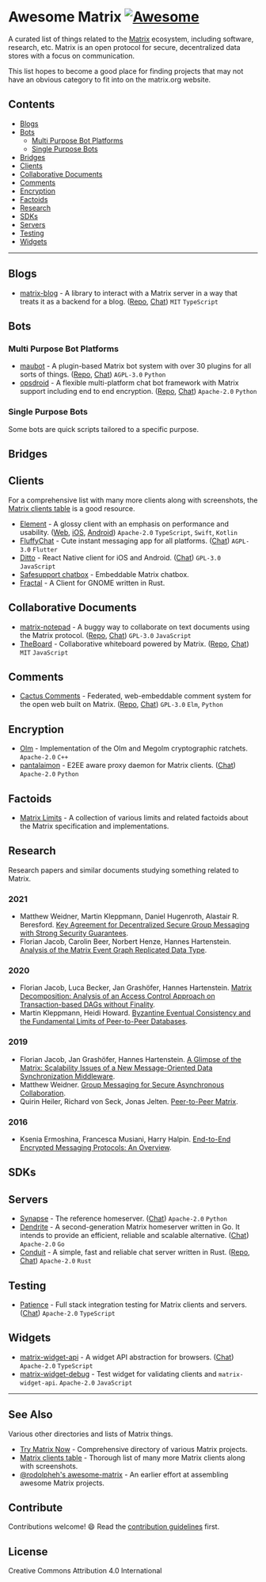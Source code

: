 # Awesome Matrix [![Awesome](https://awesome.re/badge.svg)](https://awesome.re)

A curated list of things related to the [Matrix](https://matrix.org/) ecosystem,
including software, research, etc. Matrix is an open protocol for secure,
decentralized data stores with a focus on communication.

This list hopes to become a good place for finding projects that may not have an
obvious category to fit into on the matrix.org website.

## Contents

- [Blogs](#blogs)
- [Bots](#bots)
  - [Multi Purpose Bot Platforms](#multi-purpose-bot-platforms)
  - [Single Purpose Bots](#single-purpose-bots)
- [Bridges](#bridges)
- [Clients](#clients)
- [Collaborative Documents](#collaborative-documents)
- [Comments](#comments)
- [Encryption](#encryption)
- [Factoids](#factoids)
- [Research](#research)
- [SDKs](#sdks)
- [Servers](#servers)
- [Testing](#testing)
- [Widgets](#widgets)

---

## Blogs

- [matrix-blog](https://evolved.systems/hosting-a-blog-on-matrix/) - A library
  to interact with a Matrix server in a way that treats it as a backend for a
  blog. ([Repo](https://github.com/evoL/matrix-blog),
  [Chat](https://matrix.to/#/#blog.hosting-a-blog-on-matrix:evolved.systems))
  `MIT` `TypeScript`

## Bots

### Multi Purpose Bot Platforms

- [maubot](https://maubot.xyz) - A plugin-based Matrix bot system with over 30
  plugins for all sorts of things. ([Repo](https://github.com/maubot/maubot),
  [Chat](https://matrix.to/#/#maubot:maunium.net)) `AGPL-3.0` `Python`
- [opsdroid](https://opsdroid.dev/) - A flexible multi-platform chat bot
  framework with Matrix support including end to end encryption.
  ([Repo](https://github.com/opsdroid/opsdroid),
  [Chat](https://matrix.to/#/#opsdroid-general:matrix.org)) `Apache-2.0`
  `Python`

### Single Purpose Bots

Some bots are quick scripts tailored to a specific purpose.

## Bridges

## Clients

For a comprehensive list with many more clients along with screenshots, the
[Matrix clients table](https://matrix.org/clients/) is a good resource.

- [Element](https://element.io) - A glossy client with an emphasis on
  performance and usability. ([Web](https://github.com/vector-im/element-web),
  [iOS](https://github.com/vector-im/element-ios),
  [Android](https://github.com/vector-im/element-android)) `Apache-2.0`
  `TypeScript`, `Swift`, `Kotlin`
- [FluffyChat](https://gitlab.com/famedly/fluffychat) - Cute instant messaging
  app for all platforms. ([Chat](https://matrix.to/#/#fluffychat:matrix.org))
  `AGPL-3.0` `Flutter`
- [Ditto](https://gitlab.com/ditto-chat/ditto) - React Native client for iOS and
  Android. ([Chat](https://matrix.to/#/#dittochat:matrix.org)) `GPL-3.0` `JavaScript`
- [Safesupport chatbox](https://github.com/nomadic-labs/safesupport-chatbox) -
  Embeddable Matrix chatbox.
- [Fractal](https://gitlab.gnome.org/GNOME/fractal/) - A Client for GNOME written in Rust.

## Collaborative Documents

- [matrix-notepad](https://matrix-notepad.kb1rd.net) - A buggy way to
  collaborate on text documents using the Matrix protocol.
  ([Repo](https://github.com/KB1RD/matrix-notepad),
  [Chat](https://matrix.to/#/#matrix-collaboration:kb1rd.net)) `GPL-3.0`
  `JavaScript`
- [TheBoard](https://toger5.github.io/TheBoard/) - Collaborative whiteboard
  powered by Matrix. ([Repo](https://github.com/toger5/TheBoard),
  [Chat](https://matrix.to/#/#TheBoard:matrix.org)) `MIT` `JavaScript`

## Comments

- [Cactus Comments](https://cactus.chat) - Federated, web-embeddable comment
  system for the open web built on Matrix.
  ([Repo](https://gitlab.com/cactus-comments/),
  [Chat](https://matrix.to/#/#cactus:bordum.dk)) `GPL-3.0` `Elm`, `Python`

## Encryption

- [Olm](https://gitlab.matrix.org/matrix-org/olm) - 
  Implementation of the Olm and Megolm cryptographic ratchets.
  `Apache-2.0` `C++`
- [pantalaimon](https://github.com/matrix-org/pantalaimon) - 
  E2EE aware proxy daemon for Matrix clients.
  ([Chat](https://matrix.to/#/#pantalaimon:matrix.org)) `Apache-2.0` `Python`

## Factoids

- [Matrix Limits](https://github.com/jryans/matrix-limits) - A collection of
  various limits and related factoids about the Matrix specification and
  implementations.

## Research

Research papers and similar documents studying something related to Matrix.

### 2021

- Matthew Weidner, Martin Kleppmann, Daniel Hugenroth, Alastair R. Beresford.
  [Key Agreement for Decentralized Secure Group Messaging with Strong Security
  Guarantees](https://eprint.iacr.org/2020/1281).
- Florian Jacob, Carolin Beer, Norbert Henze, Hannes Hartenstein. [Analysis of
  the Matrix Event Graph Replicated Data
  Type](https://arxiv.org/abs/2011.06488).

### 2020

- Florian Jacob, Luca Becker, Jan Grashöfer, Hannes Hartenstein. [Matrix
  Decomposition: Analysis of an Access Control Approach on Transaction-based
  DAGs without Finality](https://dl.acm.org/doi/10.1145/3381991.3395399).
- Martin Kleppmann, Heidi Howard. [Byzantine Eventual Consistency and the
  Fundamental Limits of Peer-to-Peer
  Databases](https://arxiv.org/abs/2012.00472).

### 2019

- Florian Jacob, Jan Grashöfer, Hannes Hartenstein. [A Glimpse of the Matrix:
  Scalability Issues of a New Message-Oriented Data Synchronization
  Middleware](https://arxiv.org/abs/1910.06295).
- Matthew Weidner. [Group Messaging for Secure Asynchronous
  Collaboration](https://mattweidner.com/acs-dissertation.pdf).
- Quirin Heiler, Richard von Seck, Jonas Jelten. [Peer-to-Peer
  Matrix](https://doi.org/10.2313/NET-2019-10-1_08).

### 2016

- Ksenia Ermoshina, Francesca Musiani, Harry Halpin. [End-to-End Encrypted
  Messaging Protocols: An
  Overview](https://doi.org/10.1007/978-3-319-45982-0_22).

## SDKs

## Servers

- [Synapse](https://github.com/matrix-org/synapse) - The reference homeserver.
  ([Chat](https://matrix.to/#/#synapse:matrix.org)) `Apache-2.0` `Python`
- [Dendrite](https://github.com/matrix-org/dendrite) - A second-generation
  Matrix homeserver written in Go. It intends to provide an efficient, reliable
  and scalable alternative. ([Chat](https://matrix.to/#/#dendrite:matrix.org))
  `Apache-2.0` `Go`
- [Conduit](https://conduit.rs) - A simple, fast and reliable chat server
  written in Rust. ([Repo](https://gitlab.com/famedly/conduit),
  [Chat](https://matrix.to/#/#conduit:matrix.org)) `Apache-2.0` `Rust`

## Testing

- [Patience](https://github.com/matrix-org/patience) - Full stack integration
  testing for Matrix clients and servers.
  ([Chat](https://matrix.to/#/#matrix-patience:matrix.org)) `Apache-2.0` `TypeScript`

## Widgets

- [matrix-widget-api](https://github.com/matrix-org/matrix-widget-api) - A widget
  API abstraction for browsers. ([Chat](https://matrix.to/#/#matrix-widgets:matrix.org))
  `Apache-2.0` `TypeScript`
- [matrix-widget-debug](https://github.com/turt2live/matrix-widget-debug) - Test
  widget for validating clients and `matrix-widget-api`. `Apache-2.0` `JavaScript`

---

## See Also

Various other directories and lists of Matrix things.

- [Try Matrix Now](https://matrix.org/docs/projects/try-matrix-now) -
  Comprehensive directory of various Matrix projects.
- [Matrix clients table](https://matrix.org/clients/) - Thorough list of many
  more Matrix clients along with screenshots.
- [@rodolpheh's awesome-matrix](https://github.com/rodolpheh/awesome-matrix) -
  An earlier effort at assembling awesome Matrix projects.

## Contribute

Contributions welcome! 😄 Read the [contribution guidelines](CONTRIBUTING.md)
first.

## License

Creative Commons Attribution 4.0 International
